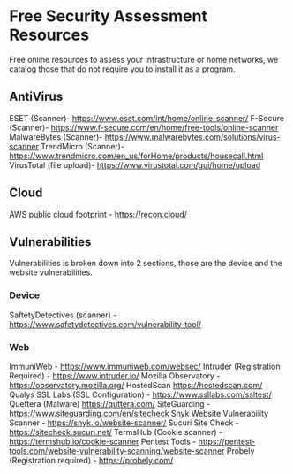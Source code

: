 # Free Security Assessment Resources
Free online resources to assess your infrastructure or home networks, we catalog those that do not require you to install it as a program.

## AntiVirus
ESET (Scanner)- https://www.eset.com/int/home/online-scanner/
F-Secure (Scanner)- https://www.f-secure.com/en/home/free-tools/online-scanner
MalwareBytes (Scanner)- https://www.malwarebytes.com/solutions/virus-scanner
TrendMicro (Scanner)- https://www.trendmicro.com/en_us/forHome/products/housecall.html
VirusTotal (file upload)- https://www.virustotal.com/gui/home/upload


## Cloud
AWS public cloud footprint - https://recon.cloud/ 

## Vulnerabilities
Vulnerabilities is broken down into 2 sections, those are the device and the website vulnerabilities.

### Device
SaftetyDetectives (scanner) - https://www.safetydetectives.com/vulnerability-tool/
### Web
ImmuniWeb - https://www.immuniweb.com/websec/
Intruder (Registration Required) - https://www.intruder.io/
Mozilla Observatory - https://observatory.mozilla.org/
HostedScan https://hostedscan.com/
Qualys SSL Labs (SSL Configuration) - https://www.ssllabs.com/ssltest/
Quettera (Malware) https://quttera.com/
SiteGuarding - https://www.siteguarding.com/en/sitecheck
Snyk Website Vulnerability Scanner - https://snyk.io/website-scanner/
Sucuri Site Check - https://sitecheck.sucuri.net/
TermsHub (Cookie scanner) - https://termshub.io/cookie-scanner
Pentest Tools - https://pentest-tools.com/website-vulnerability-scanning/website-scanner
Probely (Registration required) - https://probely.com/
